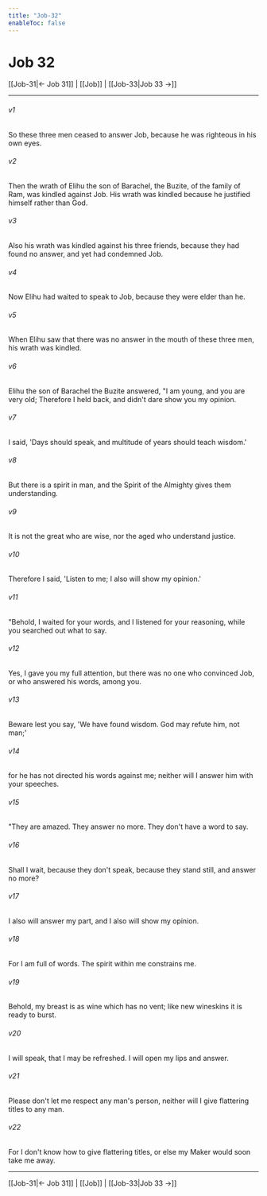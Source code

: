 ```yaml
---
title: "Job-32"
enableToc: false
---
```

# Job 32

[[Job-31|← Job 31]] | [[Job]] | [[Job-33|Job 33 →]]
***



###### v1 
So these three men ceased to answer Job, because he was righteous in his own eyes. 

###### v2 
Then the wrath of Elihu the son of Barachel, the Buzite, of the family of Ram, was kindled against Job. His wrath was kindled because he justified himself rather than God. 

###### v3 
Also his wrath was kindled against his three friends, because they had found no answer, and yet had condemned Job. 

###### v4 
Now Elihu had waited to speak to Job, because they were elder than he. 

###### v5 
When Elihu saw that there was no answer in the mouth of these three men, his wrath was kindled. 

###### v6 
Elihu the son of Barachel the Buzite answered, "I am young, and you are very old; Therefore I held back, and didn't dare show you my opinion. 

###### v7 
I said, 'Days should speak, and multitude of years should teach wisdom.' 

###### v8 
But there is a spirit in man, and the Spirit of the Almighty gives them understanding. 

###### v9 
It is not the great who are wise, nor the aged who understand justice. 

###### v10 
Therefore I said, 'Listen to me; I also will show my opinion.' 

###### v11 
"Behold, I waited for your words, and I listened for your reasoning, while you searched out what to say. 

###### v12 
Yes, I gave you my full attention, but there was no one who convinced Job, or who answered his words, among you. 

###### v13 
Beware lest you say, 'We have found wisdom. God may refute him, not man;' 

###### v14 
for he has not directed his words against me; neither will I answer him with your speeches. 

###### v15 
"They are amazed. They answer no more. They don't have a word to say. 

###### v16 
Shall I wait, because they don't speak, because they stand still, and answer no more? 

###### v17 
I also will answer my part, and I also will show my opinion. 

###### v18 
For I am full of words. The spirit within me constrains me. 

###### v19 
Behold, my breast is as wine which has no vent; like new wineskins it is ready to burst. 

###### v20 
I will speak, that I may be refreshed. I will open my lips and answer. 

###### v21 
Please don't let me respect any man's person, neither will I give flattering titles to any man. 

###### v22 
For I don't know how to give flattering titles, or else my Maker would soon take me away.

***
[[Job-31|← Job 31]] | [[Job]] | [[Job-33|Job 33 →]]

